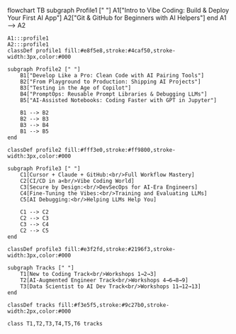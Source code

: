 flowchart TB
subgraph Profile1 [" "]
A1["Intro to Vibe Coding: Build &amp; Deploy Your First AI App"]
A2["Git &amp; GitHub for Beginners with AI Helpers"]
end
A1 --> A2

    A1:::profile1
    A2:::profile1
    classDef profile1 fill:#e8f5e8,stroke:#4caf50,stroke-width:3px,color:#000

    subgraph Profile2 [" "]
        B1["Develop Like a Pro: Clean Code with AI Pairing Tools"]
        B2["From Playground to Production: Shipping AI Projects"]
        B3["Testing in the Age of Copilot"]
        B4["PromptOps: Reusable Prompt Libraries & Debugging LLMs"]
        B5["AI-Assisted Notebooks: Coding Faster with GPT in Jupyter"]

        B1 --> B2
        B2 --> B3
        B3 --> B4
        B1 --> B5
    end

    classDef profile2 fill:#fff3e0,stroke:#ff9800,stroke-width:3px,color:#000

    subgraph Profile3 [" "]
        C1[Cursor + Claude + GitHub:<br/>Full Workflow Mastery]
        C2[CI/CD in a<br/>Vibe Coding World]
        C3[Secure by Design:<br/>DevSecOps for AI-Era Engineers]
        C4[Fine-Tuning the Vibes:<br/>Training and Evaluating LLMs]
        C5[AI Debugging:<br/>Helping LLMs Help You]

        C1 --> C2
        C2 --> C3
        C3 --> C4
        C2 --> C5
    end

    classDef profile3 fill:#e3f2fd,stroke:#2196f3,stroke-width:3px,color:#000

    subgraph Tracks [" "]
        T1[New to Coding Track<br/>Workshops 1→2→3]
        T2[AI-Augmented Engineer Track<br/>Workshops 4→6→8→9]
        T3[Data Scientist to AI Dev Track<br/>Workshops 11→12→13]
    end

    classDef tracks fill:#f3e5f5,stroke:#9c27b0,stroke-width:2px,color:#000

    class T1,T2,T3,T4,T5,T6 tracks
